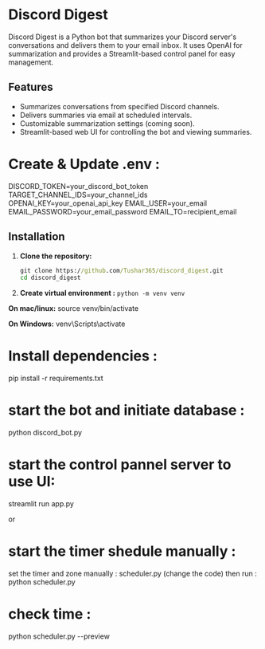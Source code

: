 # Discord Digest

Discord Digest is a Python bot that summarizes your Discord server's conversations and delivers them to your email inbox.  It uses OpenAI for summarization and provides a Streamlit-based control panel for easy management.

## Features

* Summarizes conversations from specified Discord channels.
* Delivers summaries via email at scheduled intervals.
* Customizable summarization settings (coming soon).
* Streamlit-based web UI for controlling the bot and viewing summaries.

# Create & Update .env :
DISCORD_TOKEN=your_discord_bot_token
TARGET_CHANNEL_IDS=your_channel_ids
OPENAI_KEY=your_openai_api_key
EMAIL_USER=your_email
EMAIL_PASSWORD=your_email_password
EMAIL_TO=recipient_email

## Installation

1. **Clone the repository:**

   ```cmd
   git clone https://github.com/Tushar365/discord_digest.git
   cd discord_digest
   
2. **Create virtual environment :**
```python -m venv venv```

**On mac/linux:**
source venv/bin/activate

**On Windows:**
venv\Scripts\activate

# Install dependencies :
pip install -r requirements.txt

# start the bot and initiate database :
python discord_bot.py

# start the control pannel server to use UI:
streamlit run app.py

or 

# start the timer shedule manually :
set the timer and zone manually :
scheduler.py (change the code)
then run :
python scheduler.py

# check time :
python scheduler.py --preview




